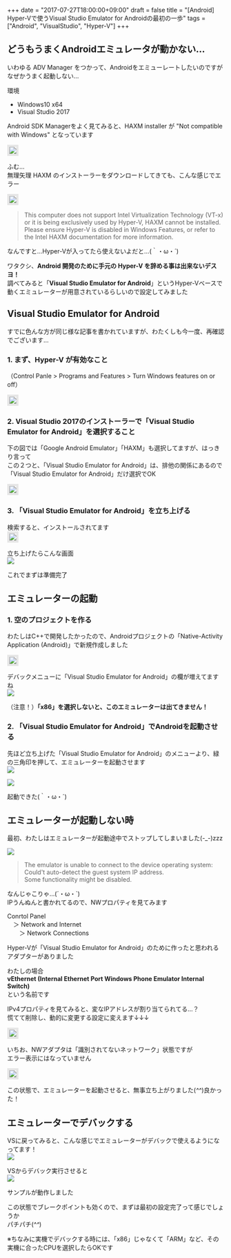 +++
date = "2017-07-27T18:00:00+09:00"
draft = false
title = "[Android] Hyper-Vで使うVisual Studio Emulator for Androidの最初の一歩"
tags = ["Android", "VisualStudio", "Hyper-V"]
+++

## どうもうまくAndroidエミュレータが動かない…

いわゆる ADV Manager をつかって、Androidをエミューレートしたいのですが  
なぜかうまく起動しない…

環境

- Windows10 x64
- Visual Studio 2017

Android SDK Managerをよく見てみると、HAXM installer が "Not compatible with Windows" となっています

<img src="/pic/Setting-Visual-Studio-Android-Emulator-on-Hyper-V_00.png" style="border:solid 5px #e6e6e6"/> 

ふむ…  
無理矢理 HAXM のインストーラーをダウンロードしてきても、こんな感じでエラー

<img src="/pic/Setting-Visual-Studio-Android-Emulator-on-Hyper-V_01.png" style="border:solid 5px #e6e6e6"/> 

> This computer does not support Intel Virtualization Technology (VT-x) or it is being exclusively used by Hyper-V, HAXM cannot be installed.  
> Please ensure Hyper-V is disabled in Windows Features, or refer to the Intel HAXM documentation for more information.

なんですと…Hyper-Vが入ってたら使えないよだと…(｀・ω・´)

ワタクシ、**Android 開発のために手元の Hyper-V を辞める事は出来ないデスヨ！**  
調べてみると「**Visual Studio Emulator for Android**」というHyper-Vベースで動くエミュレーターが用意されているらしいので設定してみました


## Visual Studio Emulator for Android

すでに色んな方が同じ様な記事を書かれていますが、わたくしも今一度、再確認でございます…

### 1. まず、Hyper-V が有効なこと

（Control Panle > Programs and Features > Turn Windows features on or off）

<img src="/pic/Setting-Visual-Studio-Android-Emulator-on-Hyper-V_02.png" style="border:solid 5px #e6e6e6"/> 

### 2. Visual Studio 2017のインストーラーで「Visual Studio Emulator for Android」を選択すること

下の図では「Google Android Emulator」「HAXM」も選択してますが、はっきり言って  
この２つと、「Visual Studio Emulator for Android」は、排他の関係にあるので  
「Visual Studio Emulator for Android」だけ選択でOK

<img src="/pic/Setting-Visual-Studio-Android-Emulator-on-Hyper-V_03.png" style="border:solid 5px #e6e6e6"/> 

### 3. 「Visual Studio Emulator for Android」を立ち上げる

検索すると、インストールされてます  
<img src="/pic/Setting-Visual-Studio-Android-Emulator-on-Hyper-V_04.png" style="border:solid 5px #e6e6e6"/> 


立ち上げたらこんな画面  
![](/pic/Setting-Visual-Studio-Android-Emulator-on-Hyper-V_05.png)

これでまずは準備完了

## エミュレーターの起動

### 1. 空のプロジェクトを作る

わたしはC++で開発したかったので、Androidプロジェクトの「Native-Activity Application (Android)」で新規作成しました

<img src="/pic/Setting-Visual-Studio-Android-Emulator-on-Hyper-V_06.png" style="border:solid 5px #e6e6e6"/> 

デバックメニューに「Visual Studio Emulator for Android」の欄が増えてますね  
![](/pic/Setting-Visual-Studio-Android-Emulator-on-Hyper-V_07.png)

（注意！）**「x86」を選択しないと、このエミュレーターは出てきません！**

### 2. 「Visual Studio Emulator for Android」でAndroidを起動させる

先ほど立ち上げた「Visual Studio Emulator for Android」のメニューより、緑の三角印を押して、エミュレーターを起動させます  
![](/pic/Setting-Visual-Studio-Android-Emulator-on-Hyper-V_08.png)

![](/pic/Setting-Visual-Studio-Android-Emulator-on-Hyper-V_09.png)

起動できた(｀・ω・´)

## エミュレーターが起動しない時

最初、わたしはエミュレーターが起動途中でストップしてしまいました(-_-)zzz

![](/pic/Setting-Visual-Studio-Android-Emulator-on-Hyper-V_10.png)

> The emulator is unable to connect to the device operating system:  
Could't auto-detect the guest system IP address.  
Some functionality might be disabled.

なんじゃこりゃ…(´・ω・`)  
IPうんぬんと書かれてるので、NWプロパティを見てみます

Conrtol Panel  
　＞ Network and Internet  
　　＞ Network Connections

Hyper-Vが「Visual Studio Emulator for Android」のために作ったと思われるアダプターがありました

わたしの場合  
**vEthernet (Internal Ethernet Port Windows Phone Emulator Internal Switch)**  
という名前です

IPv4プロパティを見てみると、変なIPアドレスが割り当てられてる…？  
慌てて削除し、動的に変更する設定に変えます↓↓↓

<img src="/pic/Setting-Visual-Studio-Android-Emulator-on-Hyper-V_11.png" style="border:solid 5px #e6e6e6"/> 

いちお、NWアダプタは「識別されてないネットワーク」状態ですが  
エラー表示にはなっていません

<img src="/pic/Setting-Visual-Studio-Android-Emulator-on-Hyper-V_14.png" style="border:solid 5px #e6e6e6"/> 

この状態で、エミュレーターを起動させると、無事立ち上がりました(*^^*)良かった！

## エミュレーターでデバックする

VSに戻ってみると、こんな感じでエミュレーターがデバックで使えるようになってます！  
![](/pic/Setting-Visual-Studio-Android-Emulator-on-Hyper-V_12.png)

VSからデバック実行させると  
![](/pic/Setting-Visual-Studio-Android-Emulator-on-Hyper-V_13.png)

サンプルが動作しました

この状態でブレークポイントも効くので、まずは最初の設定完了って感じでしょうか  
パチパチ(*^^*)

※ちなみに実機でデバックする時には、「x86」じゃなくて「ARM」など、その実機に合ったCPUを選択したらOKです
